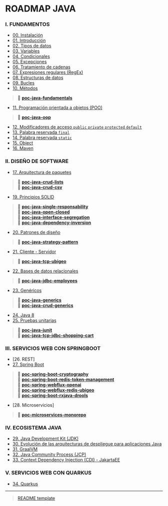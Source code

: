 # ROADMAP JAVA

### I. FUNDAMENTOS
- [00. Instalación](path/00-setup/README.md)
- [01. Introducción](path/01-introduction/README.md)
- [02. Tipos de datos](path/02-data-types/README.md)
- [03. Variables](path/03-variables/README.md)
- [04. Condicionales](path/04-conditionals/README.md)
- [05. Excepciones](path/05-exceptions/README.md)
- [06. Tratamiento de cadenas](path/06-strings/README.md)
- [07. Expresiones regulares (RegEx)](path/07-regex/README.md)
- [08. Estructuras de datos](path/08-data-structures/README.md)
- [09. Bucles](path/09-loops/README.md)
- [10. Métodos](path/10-methods/README.md)

> 📂 [**poc-java-fundamentals**](https://github.com/miguel-armas-abt/poc-java-fundamentals) 

- [11. Programación orientada a objetos (POO)](path/11-oop/README.md)

> 📂 [**poc-java-oop**](https://github.com/miguel-armas-abt/poc-java-oop)

- [12. Modificadores de acceso `public` `private` `protected` `default`](path/12-access-modifiers/README.md)
- [13. Palabra reservada `final`](path/13-final/README.md)
- [14. Palabra reservada `static`](path/14-static/README.md)
- [15. Object](path/15-object/README.md)
- [16. Maven](path/16-maven/README.md)

### II. DISEÑO DE SOFTWARE

- [17. Arquitectura de paquetes](path/17-package-architecture/README.md)

> 📂 [**poc-java-crud-lists**](https://github.com/miguel-armas-abt/poc-java-crud-lists) <br>
> 📂 [**poc-java-crud-csv**](https://github.com/miguel-armas-abt/poc-java-crud-csv) <br>

- [19. Principios SOLID](path/19-solid/README.md)

> 📂 [**poc-java-single-responsability**](https://github.com/miguel-armas-abt/poc-java-single-responsability) <br>
> 📂 [**poc-java-open-closed**](https://github.com/miguel-armas-abt/poc-java-open-closed) <br>
> 📂 [**poc-java-interface-segregation**](https://github.com/miguel-armas-abt/poc-java-interface-segregation) <br>
> 📂 [**poc-java-dependency-inversion**](https://github.com/miguel-armas-abt/poc-java-dependency-inversion) <br>

- [20. Patrones de diseño](path/20-design-patterns/README.md)

> 📂 [**poc-java-strategy-pattern**](https://github.com/miguel-armas-abt/poc-java-strategy-pattern) <br>

- [21. Cliente - Servidor](path/21-network/README.md)

> 📂 [**poc-java-tcp-ubigeo**](https://github.com/miguel-armas-abt/poc-java-tcp-ubigeo)

- [22. Bases de datos relacionales](path/22-database/README.md)

> 📂 [**poc-java-jdbc-employees**](https://github.com/miguel-armas-abt/poc-java-jdbc-employees) <br>

- [23. Genéricos](path/23-generics/README.md)

> 📂 [**poc-java-generics**](https://github.com/miguel-armas-abt/poc-java-generics) <br>
> 📂 [**poc-java-crud-generics**](https://github.com/miguel-armas-abt/poc-java-crud-generics)

- [24. Java 8](path/24-java8/README.md)
- [25. Pruebas unitarias](path/25-unit-tests/README.md)

> 📂 [**poc-java-junit**](https://github.com/miguel-armas-abt/poc-java-junit) <br>
> 📂 [**poc-java-tcp-jdbc-shopping-cart**](https://github.com/miguel-armas-abt/poc-java-tcp-jdbc-shopping-cart) <br>

### III. SERVICIOS WEB CON SPRINGBOOT

- [26. REST]
- [27. Spring Boot](path/27-spring-boot/README.md)

> 📂 [**poc-spring-boot-cryptography**](https://github.com/miguel-armas-abt/poc-spring-boot-cryptography) <br>
> 📂 [**poc-spring-boot-redis-token-management**](https://github.com/miguel-armas-abt/poc-spring-boot-redis-token-management) <br>
> 📂 [**poc-spring-webflux-openai**](https://github.com/miguel-armas-abt/poc-spring-webflux-openai) <br>
> 📂 [**poc-spring-webflux-redis-ubigeo**](https://github.com/miguel-armas-abt/poc-spring-webflux-redis-ubigeo) <br>
> 📂 [**poc-spring-boot-rxjava-drools**](https://github.com/miguel-armas-abt/poc-spring-boot-rxjava-drools) <br>

- [28. Microservicios]

> 📂 [**poc-microservices-monorepo**](https://github.com/miguel-armas-abt/poc-microservices-monorepo) <br>

### IV. ECOSISTEMA JAVA

- [29. Java Development Kit (JDK)](path/29-jdk/README.md)
- [30. Evolución de las arquitecturas de despliegue para aplicaciones Java](path/30-java-deploy-architectures/README.md)
- [31. GraalVM](path/31-graalvm/README.md)
- [32. Java Community Process (JCP)](path/32-jcp/README.md)
- [33. Context Dependency Injection (CDI) - JakartaEE](path/33-jakartaee-cdi/README.md)

### V. SERVICIOS WEB CON QUARKUS

- [34. Quarkus](path/34-quarkus/README.md)

---

> [README template](path/00-readme-template/README.md)